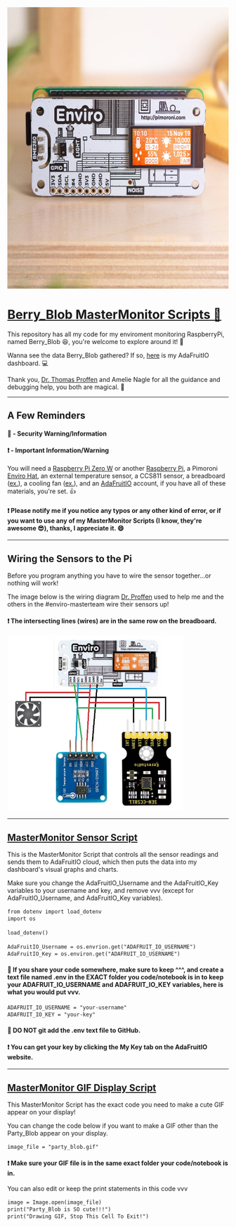 <img src= "enviro-lifestyle-1_1024x1024.jpg" alt="EnviroPi" width= "1280" height= "640">

<h1><a href= "https://github.com/ThuviksaM/Berry_Blob">Berry_Blob MasterMonitor Scripts &#128013;</a></h1>

<p>This repository has all my code for my enviroment monitoring RaspberryPi, named Berry_Blob &#128518;, you're welcome to explore around it! &#128270;</p>

<p>Wanna see the data Berry_Blob gathered? If so, <a href="https://io.adafruit.com/Thuviksa/dashboards/weather-monitor">here</a> is my AdaFruitIO dashboard. &#128187;</p>

<p>Thank you, <a href="https://github.com/tproffen">Dr. Thomas Proffen</a> and Amelie Nagle for all the guidance and debugging help, you both are magical. &#129412;</p>

<hr>

<h2>A Few Reminders</h2>

<h4>&#128272; - Security Warning/Information</h4>
<h4>&#10071; - Important Information/Warning</h4>

<p>You will need a <a href= "https://www.raspberrypi.org/products/raspberry-pi-zero-w/">Raspberry Pi Zero W</a> or another <a href= "https://www.adafruit.com/?q=Raspberry+Pi&sort=BestMatch">Raspberry Pi</a>, a Pimoroni <a href= "https://shop.pimoroni.com/products/enviro?variant=31155658489939">Enviro Hat</a>, an external temperature sensor, a CCS811 sensor, a breadboard (<a href= "https://www.adafruit.com/product/64">ex.</a>), a cooling fan (<a href= "https://www.adafruit.com/product/3368">ex.</a>), and an <a href= "https://io.adafruit.com/">AdaFruitIO</a> account, if you have all of these materials, you're set. &#128077;</p>

<h4>&#10071; Please notify me if you notice any typos or any other kind of error, or if you want to use any of my MasterMonitor Scripts (I know, they're awesome &#128526;), thanks, I appreciate it. &#128516;</h4>

<hr>

<h2>Wiring the Sensors to the Pi</h2>

<p>Before you program anything you have to wire the sensor together...or nothing will work!</p>
<p>The image below is the wiring diagram <a href="https://github.com/tproffen">Dr. Proffen</a> used to help me and the others in the #enviro-masterteam wire their sensors up!</p>

<h4>&#10071; The intersecting lines (wires) are in the same row on the breadboard.</h4>

<img src= "sensor-wiring-img.jpg" alt= "WiringDiagram" width="400" height="400">

<hr>

<h2><a href= "https://github.com/ThuviksaM/Berry_Blob/blob/main/MasterMonitorSensorScript.ipynb">MasterMonitor Sensor Script</a></h2>

<p>This is the MasterMonitor Script that controls all the sensor readings and sends them to AdaFruitIO cloud, which then puts the data into my dashboard's visual graphs and charts.</p>

<p>Make sure you change the AdaFruitIO_Username and the AdaFruitIO_Key variables to your username and key, and remove vvv (except for AdaFruitIO_Username, and AdaFruitIO_Key variables).</p>

    from dotenv import load_dotenv
    import os
    
    load_dotenv()
    
    AdaFruitIO_Username = os.envrion.get("ADAFRUIT_IO_USERNAME")
    AdaFruitIO_Key = os.environ.get("ADAFRUIT_IO_USERNAME")

<h4>&#128272; If you share your code somewhere, make sure to keep ^^^, and create a text file named .env in the EXACT folder you code/notebook is in to keep your ADAFRUIT_IO_USERNAME and ADAFRUIT_IO_KEY variables, here is what you would put vvv.</h4>

    ADAFRUIT_IO_USERNAME = "your-username"
    ADAFRUIT_IO_KEY = "your-key"

<h4>&#128272; DO NOT git add the .env text file to GitHub.</h4>

<h4>&#10071; You can get your key by clicking the My Key tab on the AdaFruitIO website.</h4>

<hr>



<h2><a href= "https://github.com/ThuviksaM/Berry_Blob/blob/main/MasterMonitorGIFDisplayScript.ipynb">MasterMonitor GIF Display Script</a></h2>

<p>This MasterMonitor Script has the exact code you need to make a cute GIF appear on your display!</p>

<p>You can change the code below if you want to make a GIF other than the Party_Blob appear on your display.</p>

    image_file = "party_blob.gif"

<h4>&#10071; Make sure your GIF file is in the same exact folder your code/notebook is in.</h4>

<p>You can also edit or keep the print statements in this code vvv</p>

    image = Image.open(image_file)
    print("Party_Blob is SO cute!!!")
    print("Drawing GIF, Stop This Cell To Exit!")

